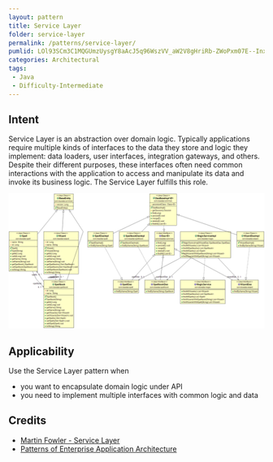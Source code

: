 ```yaml
---
layout: pattern
title: Service Layer
folder: service-layer
permalink: /patterns/service-layer/
pumlid: LOl93SCm3C1MQGUmzUysgY8aAcJ5q96WszVV_aW2V8gHriRb-ZWoPxm07E--Inxrhc2dqv8jEvq3HEl6H8SFNjWs3jcjJSnaju21iG3MSmbnK_mkuwJ_qij7dpNq1m00
categories: Architectural
tags:
 - Java
 - Difficulty-Intermediate
---
```


## Intent
Service Layer is an abstraction over domain logic. Typically
applications require multiple kinds of interfaces to the data they store and
logic they implement: data loaders, user interfaces, integration gateways, and
others. Despite their different purposes, these interfaces often need common
interactions with the application to access and manipulate its data and invoke
its business logic. The Service Layer fulfills this role.

![alt text](etc/service-layer.png "Service Layer")

## Applicability
Use the Service Layer pattern when

* you want to encapsulate domain logic under API
* you need to implement multiple interfaces with common logic and data

## Credits

* [Martin Fowler - Service Layer](http://martinfowler.com/eaaCatalog/serviceLayer.html)
* [Patterns of Enterprise Application Architecture](http://www.amazon.com/Patterns-Enterprise-Application-Architecture-Martin/dp/0321127420)
